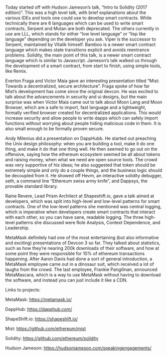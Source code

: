 Today started off with Hudson Jameson’s talk, “Intro to Solidity (2017 edition)”. This was a high level talk, with brief explanations about the various IDEs and tools one could use to develop smart contracts. While technically there are 6 languages which can be used to write smart contracts, Serpent and Mutan are both deprecated. The others currently in use are LLL, which stands for either “low level language” or “lisp like language” depending on the developer you ask. Viper is the successor to Serpent, maintained by Vitalik himself. Bamboo is a newer smart contract language which makes state transitions explicit and avoids reentrance problems. Solidity, the main point of this talk, is a newer smart contract language which is similar to Javascript. Jameson’s talk walked us through the development of a smart contract, from start to finish, using simple tools, like Remix.

Everton Fraga and Victor Maia gave an interesting presentation titled “Mist: Towards a decentralized, secure architecture”. Fraga spoke of how far Mist’s development has come since the original devcon. He was excited to talk about the advancements in security and ui designs, but the main surprise was when Victor Maia came out to talk about Moon Lang and Moon Browser, which are a safe to import, fast language and a lightweight, formally verified browser created for decentralized applications. This would increase security and allow people to write dapps which can safely import functions without worrying about people hiding malicious code in them. It is also small enough to be formally proven secure.

Andy Milenius did a presentation on DappHubb. He started out preaching the Unix design philosophy: when you are building a tool, make it do one thing, and make it do that one thing well.  He then seemed to go out on the offensive, saying how the ethereum ecosystem seemed be all about tokens and raising money, when what we need are open source tools. The crowd was very supportive of his ideas; he also suggested that token should be extremely simple and only do a couple things, and the business logic should be decoupled from it. He showed off Hevm, an interactive solidity debugger, seth, a command line “Ethereum swiss army knife”, and Dappsys, the provable standard library.

Raine Revere, Lead Prism Architect at Shapeshift.io, gave a talk aimed at developers, which was split into high-level and low-level patterns for smart contracts. One of the low-level patterns she mentioned was central logging, which is imperative when developers create smart contracts that interact with each other, so you can have sane, readable logging. The three high-level patterns she discussed were Role Analysis, Context Dependence, and Leadership.


MetaMask definitely had one of the most entertaining (but also informative and exciting) presentations of Devcon 3 so far. They talked about statistics, such as how they’re nearing 200k downloads of their software, and how at some point they were responsible for 10% of ethereum transactions happening. After Aaron Davis had done a sort of general introduction, a MetaMask employee came out in a dinosaur suit, which received a lot of laughs from the crowd. The last employee, Frankie Pangilinan, announced MetaMascara, which is a way to use MetaMask without having to download the software, and instead you can just include it like a CDN.


Links to projects:

MetaMask: https://metamask.io/

DappHub: https://dapphub.com/

ShapeShift.io: https://shapeshift.io/

Mist: https://github.com/ethereum/mist

Solidity: https://github.com/ethereum/solidity

Hudson Jameson: https://hudsonjameson.com/speakingengagements/

